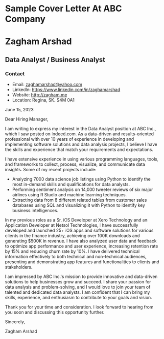 # Sample Cover Letter At ABC Company

# Zagham Arshad
## Data Analyst / Business Analyst
### Contact
- Email: zaghamarshad@yahoo.com 
- LinkedIn: https://www.linkedin.com/in/zaghamarshad
- Website: http://zagham.me
- Location: Regina, SK. S4M 0A1

June 15, 2023

Dear Hiring Manager,

I am writing to express my interest in the Data Analyst position at ABC Inc., which I saw posted on Indeed.com. As a data-driven and results-oriented professional with over 10 years of experience in developing and implementing software solutions and data analysis projects, I believe I have the skills and experience that match your requirements and expectations.

I have extensive experience in using various programming languages, tools, and frameworks to collect, process, visualize, and communicate data insights. Some of my recent projects include:

- Analyzing 7000 data science job listings using Python to identify the most in-demand skills and qualifications for data analysts.
- Performing sentiment analysis on 14,000 tweeter reviews of six major airlines using R Studio and machine learning techniques.
- Extracting data from 8 different related tables from customer sales databases using SQL and visualizing it with Python to identify key business intelligences.

In my previous roles as a Sr. iOS Developer at Xero Technology and an Application Developer at Netsol Technologies, I have successfully developed and launched 25+ iOS apps and software solutions for various clients in the finance industry, achieving over 100K downloads and generating $500K in revenue. I have also analyzed user data and feedback to optimize app performance and user experience, increasing retention rate by 15% and reducing churn rate by 10%. I have delivered technical information effectively to both technical and non-technical audiences, presenting and demonstrating app features and functionalities to clients and stakeholders.

I am impressed by ABC Inc.'s mission to provide innovative and data-driven solutions to help businesses grow and succeed. I share your passion for data analysis and problem-solving, and I would love to join your team of talented and dedicated data analysts. I am confident that I can bring my skills, experience, and enthusiasm to contribute to your goals and vision.

Thank you for your time and consideration. I look forward to hearing from you soon and discussing this opportunity further.

Sincerely,

Zagham Arshad


